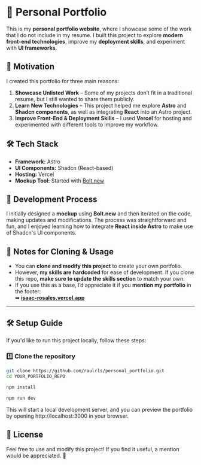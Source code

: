 # 🚀 Personal Portfolio

This is my **personal portfolio website**, where I showcase some of the work that I do not include in my resume. I built this project to explore **modern front-end technologies**, improve my **deployment skills**, and experiment with **UI frameworks**.

## 🌟 Motivation

I created this portfolio for three main reasons:

1. **Showcase Unlisted Work** – Some of my projects don’t fit in a traditional resume, but I still wanted to share them publicly.
2. **Learn New Technologies** – This project helped me explore **Astro** and **Shadcn components**, as well as integrating **React** into an Astro project.
3. **Improve Front-End & Deployment Skills** – I used **Vercel** for hosting and experimented with different tools to improve my workflow.

## 🛠️ Tech Stack

- **Framework:** Astro  
- **UI Components:** Shadcn (React-based)  
- **Hosting:** Vercel  
- **Mockup Tool:** Started with [Bolt.new](https://bolt.new/)  

## 🎨 Development Process

I initially designed a **mockup** using **Bolt.new** and then iterated on the code, making updates and modifications. The process was straightforward and fun, and I enjoyed learning how to integrate **React inside Astro** to make use of Shadcn's UI components.

## 📌 Notes for Cloning & Usage

- You can **clone and modify this project** to create your own portfolio.
- However, **my skills are hardcoded** for ease of development. If you clone this repo, **make sure to update the skills section** to match your own.
- If you use this as a base, I’d appreciate it if you **mention my portfolio** in the footer:  
  ➡ **[isaac-rosales.vercel.app](https://isaac-rosales.vercel.app)**

---

## 🛠️ Setup Guide

If you'd like to run this project locally, follow these steps:

### 1️⃣ Clone the repository

```sh
git clone https://github.com/raulrls/personal_portfolio.git
cd YOUR_PORTFOLIO_REPO
```

```sh
npm install
```

```sh
npm run dev
```
This will start a local development server, and you can preview the portfolio by opening http://localhost:3000 in your browser.

## 📜 License
Feel free to use and modify this project! If you find it useful, a mention would be appreciated. 🚀
